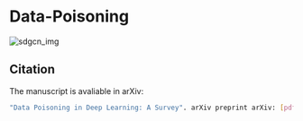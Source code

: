 # Data-Poisoning
![sdgcn_img](assets/fig1.jpg)




## Citation
The manuscript is avaliable in arXiv:
```sh
"Data Poisoning in Deep Learning: A Survey". arXiv preprint arXiv: [pdf]
```
